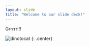 ```yaml
---
layout: slide
title: "Welcome to our slide deck!"
---
```


Grrrrr!!!

![dinotocat](https://octodex.github.com/images/dinotocat.png)
{: .center}
